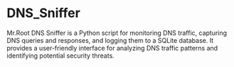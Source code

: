 # DNS_Sniffer
Mr.Root DNS Sniffer is a Python script for monitoring DNS traffic, capturing DNS queries and responses, and logging them to a SQLite database. It provides a user-friendly interface for analyzing DNS traffic patterns and identifying potential security threats.
